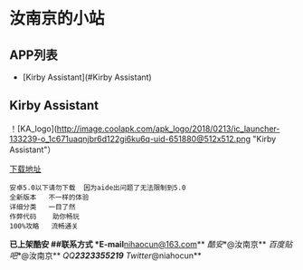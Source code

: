 汝南京的小站
========================

## APP列表
* [Kirby Assistant](#Kirby Assistant)

## Kirby Assistant
！[KA_logo](http://image.coolapk.com/apk_logo/2018/0213/ic_launcher-133239-o_1c671uaqnjbr6d122gi6ku6q-uid-651880@512x512.png "Kirby Assistant"）

[下载地址](https://www.coolapk.com/game/com.kirby.runanjing)
```
安卓5.0以下请勿下载  因为aide出问题了无法限制到5.0  
全新版本   不一样的体验  
详细分类   一目了然  
作弊代码    助你畅玩  
100%攻略   流畅通关  
```
**已上架酷安
##联系方式
*E-mail**nihaocun@163.com**
*酷安**@汝南京**
*百度贴吧**@汝南京**
*QQ**2323355219**
*Twitter**@niahocun**
